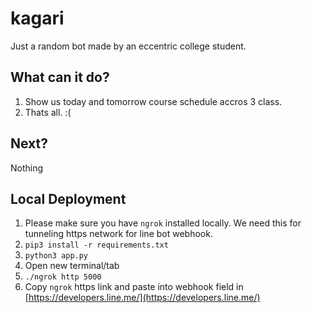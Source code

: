 # kagari
Just a random bot made by an eccentric college student.

## What can it do?
1. Show us today and tomorrow course schedule accros 3 class.
2. Thats all. :(

## Next?
Nothing

## Local Deployment

1. Please make sure you have `ngrok` installed locally. We need this for tunneling https network for line bot webhook.
2. `pip3 install -r requirements.txt`
3. `python3 app.py`
4. Open new terminal/tab
5. `./ngrok http 5000`
6. Copy `ngrok` https link and paste into webhook field in [https://developers.line.me/](https://developers.line.me/)